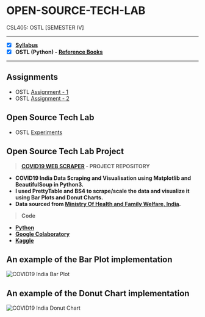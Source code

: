 # OPEN-SOURCE-TECH-LAB
 CSL405: OSTL [SEMESTER IV]
 
  ---
 
 - [X] **[Syllabus](https://github.com/Amey-Thakur/OPEN-SOURCE-TECH-LAB/blob/main/SE-Comps_CBCGS_Syllabus.pdf)**
 - [x] **OSTL (Python) - [Reference Books](https://github.com/Amey-Thakur/OPEN-SOURCE-TECH-LAB/tree/main/Reference%20Books)**

---

## Assignments
- OSTL [Assignment - 1](https://github.com/Amey-Thakur/OPEN-SOURCE-TECH-LAB/blob/main/Assignments/OSTL_Assignment-1.pdf)
- OSTL [Assignment - 2](https://github.com/Amey-Thakur/OPEN-SOURCE-TECH-LAB/blob/main/Assignments/OSTL_Assignment-2.pdf)

## Open Source Tech Lab
 - OSTL [Experiments](https://github.com/Amey-Thakur/OPEN-SOURCE-TECH-LAB/blob/main/PRACTICAL%20LAB.pdf)

## Open Source Tech Lab Project
 
 >**[COVID19 WEB SCRAPER](https://github.com/Amey-Thakur/COVID19-WEB-SCRAPER) - PROJECT REPOSITORY**
 - **COVID19 India Data Scraping and Visualisation using Matplotlib and BeautifulSoup in Python3.**
 - **I used PrettyTable and BS4 to scrape/scale the data and visualize it using Bar Plots and Donut Charts.**
 - **Data sourced from [Ministry Of Health and Family Welfare, India](https://www.mohfw.gov.in).**

 >**Code**
 - **[Python](https://github.com/Amey-Thakur/COVID19-WEB-SCRAPER/blob/main/Covid19_Web_Scraper.py)**
 - **[Google Colaboratory](https://github.com/Amey-Thakur/COVID19-WEB-SCRAPER/blob/main/Covid19_Web_Scraper.ipynb)**
 - **[Kaggle](https://www.kaggle.com/ameythakur20/covid19-web-scraper)**

## An example of the Bar Plot implementation

![COVID19 India Bar Plot](https://user-images.githubusercontent.com/54937357/152668618-5c6e27ab-01ed-47ef-b531-9311d2cd94e0.jpg)

## An example of the Donut Chart implementation

![COVID19 India Donut Chart](https://user-images.githubusercontent.com/54937357/152668640-f2e54233-3e51-4381-b2d1-5e96f47a6203.jpg)

